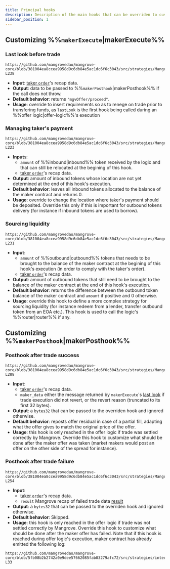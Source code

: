 ```yaml
---
title: Principal hooks
description: Description of the main hooks that can be overriden to customize offer logics.
sidebar_position: 1
---
```


## Customizing %%`makerExecute`|makerExecute%%

### Last look before trade

```solidity reference title="Last look before trade"
https://github.com/mangrovedao/mangrove-core/blob/381004ea8ccea9958d9c6db84e5ac1dc6f6c3043/src/strategies/MangroveOffer.sol#L233-L238
```
* **Input**: [taker `order`](../../contracts/technical-references/taking-and-making-offers/reactive-offer/offer-data-structures.md#mgvlibsingleorder)'s recap data. 
* **Output**: data to be passed to %%`makerPosthook`|makerPosthook%% if the call does not throw.
* **Default behavior**: returns `"mgvOffer/proceed"`.
* **Usage**: override to insert requirements so as to renege on trade prior to transfering funds, as `lastLook` is the first hook being called during an %%offer logic|offer-logic%%'s execution

### Managing taker's payment

```solidity reference title="Managing taker's payment"
https://github.com/mangrovedao/mangrove-core/blob/381004ea8ccea9958d9c6db84e5ac1dc6f6c3043/src/strategies/MangroveOffer.sol#L217-L223
```
* **Input**s: 
  * `amount` of %%inbound|inbound%% token received by the logic and that can still be relocated at the begining of this hook.  
  * [taker `order`](../../contracts/technical-references/taking-and-making-offers/reactive-offer/offer-data-structures.md#mgvlibsingleorder)'s recap data. 
* **Output**: amount of inbound tokens whose location are not yet determined at the end of this hook's execution.
* **Default behavior**: leaves all inbound tokens allocated to the balance of the maker contract and returns 0.
* **Usage**: override to change the location where taker's payment should be deposited. Override this only if this is important for outbound tokens delivery (for instance if inbound tokens are used to borrow).

### Sourcing liquidity

```solidity reference title="Sourcing liquidity"
https://github.com/mangrovedao/mangrove-core/blob/381004ea8ccea9958d9c6db84e5ac1dc6f6c3043/src/strategies/MangroveOffer.sol#L225-L231
```
* **Input**: 
  * `amount` of %%outbound|outbound%% tokens that needs to be brought to the balance of the maker contract at the begining of this hook's execution (in order to comply with the taker's order). 
  * [taker `order`](../../contracts/technical-references/taking-and-making-offers/reactive-offer/offer-data-structures.md#mgvlibsingleorder)'s recap data. 
* **Output**: amount of outbound tokens that still need to be brought to the balance of the maker contract at the end of this hook's execution.
* **Default behavior**: returns the difference between the outbound token balance of the maker contract and `amount` if positive and 0 otherwise.
* **Usage**: override this hook to define a more complex strategy for sourcing liquidity (for instance redeem from a lender, transfer outbound token from an EOA etc.). This hook is used to call the logic's %%router|router%% if any.

## Customizing %%`makerPosthook`|makerPosthook%%

### Posthook after trade success
```solidity reference title="Posthook after trade success"
https://github.com/mangrovedao/mangrove-core/blob/381004ea8ccea9958d9c6db84e5ac1dc6f6c3043/src/strategies/MangroveOffer.sol#L277-L288
```
* **Input**: 
  * [taker `order`](../../contracts/technical-references/taking-and-making-offers/reactive-offer/offer-data-structures.md#mgvlibsingleorder)'s recap data.
  * `maker_data` either the message returned by `makerExecute`'s [last look](#last-look-before-trade) if trade execution did not revert, or the revert reason (truncated to its first 32 bytes).
* **Output**: a `bytes32` that can be passed to the overriden hook and ignored otherwise.
* **Default behavior**: reposts offer residual in case of a partial fill, adapting what the offer gives to match the original price of the offer. 
* **Usage**: this hook is only reached in the offer logic if trade was settled correctly by Mangrove. Override this hook to customize what should be done after the maker offer was taken (market makers would post an offer on the other side of the spread for instance).

### Posthook after trade failure
```solidity reference title="Posthook after trade failure"
https://github.com/mangrovedao/mangrove-core/blob/381004ea8ccea9958d9c6db84e5ac1dc6f6c3043/src/strategies/MangroveOffer.sol#L243-L254
```
* **Input**: 
  * [taker `order`](../../contracts/technical-references/taking-and-making-offers/reactive-offer/offer-data-structures.md#mgvlibsingleorder)'s recap data.
  * `result` Mangrove recap of failed trade data [result](../../contracts/technical-references/taking-and-making-offers/reactive-offer/offer-data-structures.md#mgvliborderresult)
* **Output**: a `bytes32` that can be passed to the overriden hook and ignored otherwise.
* **Default behavior**: Skipped.
* **Usage**: this hook is only reached in the offer logic if trade was not settled correctly by Mangrove. Override this hook to customize what should be done after the maker offer has failed. Note that if this hook is reached during offer logic's execution, maker contract has already emitted the following log:
```solidity reference title="Offer logic's incident log"
https://github.com/mangrovedao/mangrove-core/blob/5fb08b2b2742a0e9dee57662085fab03279afc72/src/strategies/interfaces/IOfferLogic.sol#L25-L33
```



